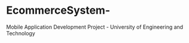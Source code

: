 # EcommerceSystem-
Mobile Application Development Project - University of Engineering and Technology
